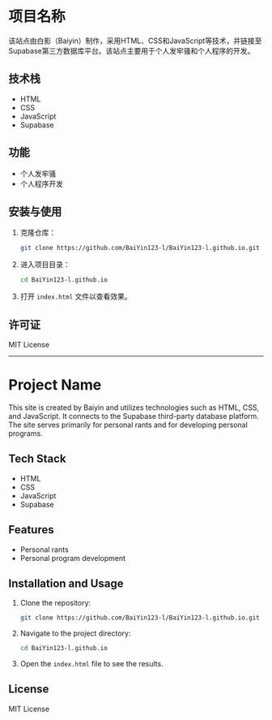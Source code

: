 # 项目名称

该站点由白影（Baiyin）制作，采用HTML、CSS和JavaScript等技术，并链接至Supabase第三方数据库平台。该站点主要用于个人发牢骚和个人程序的开发。

## 技术栈
- HTML
- CSS
- JavaScript
- Supabase

## 功能
- 个人发牢骚
- 个人程序开发

## 安装与使用

1. 克隆仓库：
    ```bash
    git clone https://github.com/BaiYin123-l/BaiYin123-l.github.io.git
    ```

2. 进入项目目录：
    ```bash
    cd BaiYin123-l.github.io
    ```

3. 打开 `index.html` 文件以查看效果。

## 许可证
MIT License

---

# Project Name

This site is created by Baiyin and utilizes technologies such as HTML, CSS, and JavaScript. It connects to the Supabase third-party database platform. The site serves primarily for personal rants and for developing personal programs.

## Tech Stack
- HTML
- CSS
- JavaScript
- Supabase

## Features
- Personal rants
- Personal program development

## Installation and Usage

1. Clone the repository:
    ```bash
    git clone https://github.com/BaiYin123-l/BaiYin123-l.github.io.git
    ```

2. Navigate to the project directory:
    ```bash
    cd BaiYin123-l.github.io
    ```

3. Open the `index.html` file to see the results.

## License
MIT License

